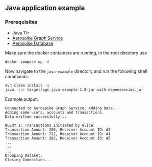 ## Java application example

### Prerequisites

- Java 11+
- [Aerospike Graph Service](https://aerospike.com/docs/graph/install/docker/)
- [Aerospike Database](https://aerospike.com/docs/database/install/docker/)

Make sure the docker containers are running, in the root directory use 
```bash
docker compose up -d
```
Now navigate to the `java-example` directory and run the following
shell commands:

```bash
mvn clean install -q
java -jar target/ags-java-example-1.0-jar-with-dependencies.jar
```

Example output:

```
Connected to Aerospike Graph Service; Adding Data...
Adding some users, accounts and transactions.
Data written successfully...

QUERY 1: Transactions initiated by Alice:
Transaction Amount: 200, Receiver Account ID: A2
Transaction Amount: 722, Receiver Account ID: A1
Transaction Amount: 282, Receiver Account ID: A5
...
...
...
Dropping Dataset. 
Closing Connection...

```
